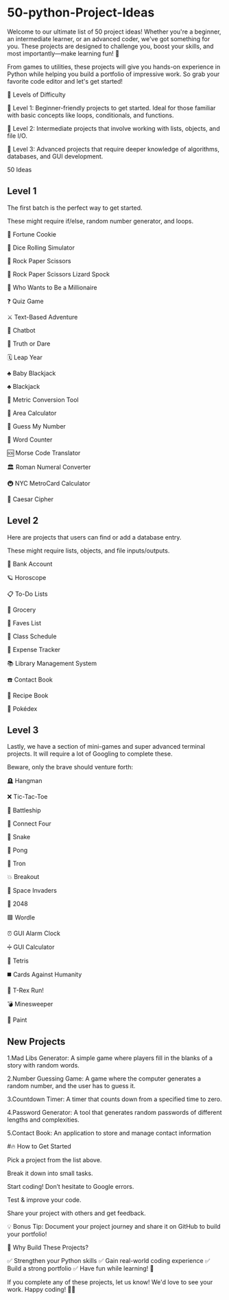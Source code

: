 # 50-python-Project-Ideas
Welcome to our ultimate list of 50 project ideas! Whether you're a beginner, an intermediate learner, or an advanced coder, we've got something for you. These projects are designed to challenge you, boost your skills, and most importantly—make learning fun! 🎉

From games to utilities, these projects will give you hands-on experience in Python while helping you build a portfolio of impressive work. So grab your favorite code editor and let's get started! 

📌 Levels of Difficulty

🔹 Level 1: Beginner-friendly projects to get started. Ideal for those familiar with basic concepts like loops, conditionals, and functions.

🔹 Level 2: Intermediate projects that involve working with lists, objects, and file I/O.

🔹 Level 3: Advanced projects that require deeper knowledge of algorithms, databases, and GUI development.



50 Ideas
## Level 1
The first batch is the perfect way to get started.

These might require if/else, random number generator, and loops.

🥠 Fortune Cookie

🎲 Dice Rolling Simulator

🫱 Rock Paper Scissors

🫱 Rock Paper Scissors Lizard Spock

🤑 Who Wants to Be a Millionaire

❓ Quiz Game

⚔️ Text-Based Adventure

🤖 Chatbot

🙈 Truth or Dare

🗓 Leap Year

♣️ Baby Blackjack

♣️ Blackjack

📏 Metric Conversion Tool

📐 Area Calculator

🔢 Guess My Number

🔡 Word Counter

🆘 Morse Code Translator

🏛 Roman Numeral Converter

🚇 NYC MetroCard Calculator

🔐 Caesar Cipher

## Level 2
Here are projects that users can find or add a database entry.

These might require lists, objects, and file inputs/outputs.

🏦 Bank Account

🪐 Horoscope

📋 To-Do Lists

🛒 Grocery

💖 Faves List

📝 Class Schedule

💸 Expense Tracker

📚 Library Management System

☎️ Contact Book

🍲 Recipe Book

🔎 Pokédex

## Level 3
Lastly, we have a section of mini-games and super advanced terminal projects. It will require a lot of Googling to complete these.

Beware, only the brave should venture forth:

🪦 Hangman

❌ Tic-Tac-Toe

🚢 Battleship

🔴 Connect Four

🐍 Snake

🏓 Pong

💨 Tron

💥 Breakout

👾 Space Invaders

🧠 2048

🟩 Wordle

⏰ GUI Alarm Clock

➗ GUI Calculator

🧱 Tetris

◼️ Cards Against Humanity

🦖 T-Rex Run!

💣 Minesweeper

🎨 Paint

## New Projects 
1.Mad Libs Generator: A simple game where players fill in the blanks of a story with random words.

2.Number Guessing Game: A game where the computer generates a random number, and the user has to guess it.

3.Countdown Timer: A timer that counts down from a specified time to zero.

4.Password Generator: A tool that generates random passwords of different lengths and complexities.

5.Contact Book: An application to store and manage contact information


#🔥 How to Get Started

Pick a project from the list above.

Break it down into small tasks.

Start coding! Don’t hesitate to Google errors.

Test & improve your code.

Share your project with others and get feedback.

💡 Bonus Tip: Document your project journey and share it on GitHub to build your portfolio!

🌟 Why Build These Projects?

✅ Strengthen your Python skills
✅ Gain real-world coding experience
✅ Build a strong portfolio
✅ Have fun while learning! 🎉

If you complete any of these projects, let us know! We'd love to see your work. Happy coding! 🚀🐍
